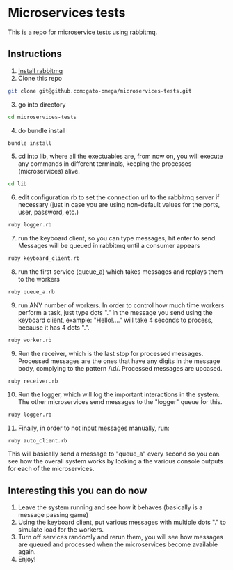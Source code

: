 # Microservices tests

This is a repo for microservice tests using rabbitmq.

## Instructions

1. [Install rabbitmq](https://www.rabbitmq.com/download.html)
2. Clone this repo
```bash
git clone git@github.com:gato-omega/microservices-tests.git
```
3. go into directory
```bash
cd microservices-tests
```
4. do bundle install
```bash
bundle install
```
5. cd into lib, where all the exectuables are, from now on, you will execute any commands in different terminals, keeping the processes (microservices) alive.
```bash
cd lib
```
6. edit configuration.rb to set the connection url to the rabbitmq server if necessary (just in case you are using non-default values for the ports, user, password, etc.)
```bash
ruby logger.rb
```
7. run the keyboard client, so you can type messages, hit enter to send. Messages will be
   queued in rabbitmq until a consumer appears
```bash
ruby keyboard_client.rb
```
8. run the first service (queue_a) which takes messages and replays them to the workers
```bash
ruby queue_a.rb
```
9. run ANY number of workers. In order to control how much time workers perform a task, just type dots "." in the message you send using the keyboard client, example: "Hello!...." will take 4 seconds to process, because it has 4 dots ".".
```bash
ruby worker.rb
```
9. Run the receiver, which is the last stop for processed messages. Processed messages are the ones that have any digits in the message body, complying to the pattern /\d/. Processed messages are upcased.
```bash
ruby receiver.rb
```
10. Run the logger, which will log the important interactions in the system. The other microservices send messages to the "logger" queue for this.
```bash
ruby logger.rb
```
11. Finally, in order to not input messages manually, run:
```bash
ruby auto_client.rb
```
  This will basically send a message to "queue_a" every second so you can see how the overall system works by looking a the various console outputs for each of the microservices.


  ## Interesting this you can do now

  1. Leave the system running and see how it behaves (basically is a message passing game)
  2. Using the keyboard client, put various messages with multiple dots "." to simulate load for the workers.
  3. Turn off services randomly and rerun them, you will see how messages are queued and processed when the microservices become available again.
  4. Enjoy!
